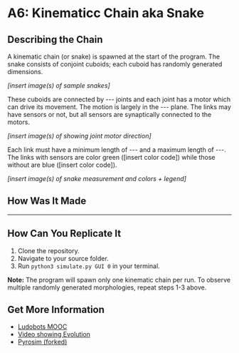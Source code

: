 # A6: Kinematicc Chain aka Snake

## Describing the Chain
A kinematic chain (or snake) is spawned at the start of the program. The snake consists of conjoint cuboids; each cuboid has randomly generated dimensions. 

*[insert image(s) of sample snakes]*

These cuboids are connected by --- joints and each joint has a motor which can drive its movement. The motion is largely in the --- plane. The links may have sensors or not, but all sensors are synaptically connected to the motors.

*[insert image(s) of showing joint motor direction]*

Each link must have a minimum length of --- and a maximum length of ---. The links with sensors are color green ([insert color code]) while those without are blue ([insert color code]).

*[insert image(s) of snake measurement and colors + legend]*

## How Was It Made
---


## How Can You Replicate It
1. Clone the repository.
2. Navigate to your source folder.
3. Run ```python3 simulate.py GUI 0``` in your terminal.

**Note:** The program will spawn only one kinematic chain per run. To observe multiple randomly generated morphologies, repeat steps 1-3 above.

## Get More Information
- [Ludobots MOOC](https://www.reddit.com/r/ludobots/wiki/finalproject/)
- [Video showing Evolution](https://www.youtube.com/watch?v=yeb4aDyHc9s&list=PLrKF7RjvM_gn4lMEKNgkdVZTz8rV0q325&index=15)
- [Pyrosim (forked)](https://github.com/jbongard/pyrosim)
